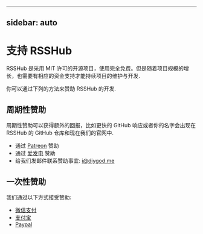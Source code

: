 ***

## sidebar: auto

# 支持 RSSHub

RSSHub 是采用 MIT 许可的开源项目，使用完全免费。但是随着项目规模的增长，也需要有相应的资金支持才能持续项目的维护与开发.

你可以通过下列的方法来赞助 RSSHub 的开发.

## 周期性赞助

周期性赞助可以获得额外的回报，比如更快的 GitHub 响应或者你的名字会出现在 RSSHub 的 GitHub 仓库和现在我们的官网中.

*   通过 [Patreon](https://www.patreon.com/DIYgod) 赞助
*   通过 [爱发电](https://afdian.net/@diygod) 赞助
*   给我们发邮件联系赞助事宜: <i@diygod.me>

## 一次性赞助

我们通过以下方式接受赞助:

*   [微信支付](https://i.loli.net/2019/03/23/5c950ebbc373e.png)
*   [支付宝](https://i.loli.net/2019/03/23/5c950ebbc980e.png)
*   [Paypal](https://www.paypal.me/DIYgod)
